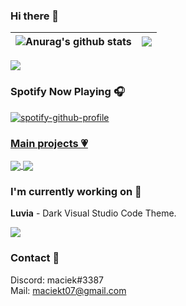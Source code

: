 ### Hi there 👋

| <img align="center" src="https://github-readme-stats.vercel.app/api?username=maciekkoks&show_icons=true&theme=tokyonight" alt="Anurag's github stats" /> |<img align="center" src="https://github-readme-stats.vercel.app/api/top-langs/?username=maciekkoks&layout=compact&theme=tokyonight" />|
| ------------- | ------------- |

<a href="https://www.buymeacoffee.com/maciekt07">
 <img src="https://img.buymeacoffee.com/button-api/?text=Buy me a coffee&emoji=&slug=maciekt07&button_colour=1a1b27&font_colour=ffffff&font_family=Lato&outline_colour=ffffff&coffee_colour=FFDD00"></a>
</a>

### Spotify Now Playing 🎧

[![spotify-github-profile](https://spotify-github-profile.vercel.app/api/view?uid=iz2ocsawfj7y6okfan4rie8fb&cover_image=true&theme=natemoo-re&bar_color=5f3691&bar_color_cover=true)](https://spotify-github-profile.vercel.app/api/view?uid=iz2ocsawfj7y6okfan4rie8fb&redirect=true)
<a href="https://www.buymeacoffee.com/maciekt07">

### Main projects 💗

<a href="https://github.com/maciekkoks/random-color">
  <img align="center" src="https://github-readme-stats.vercel.app/api/pin/?username=maciekkoks&repo=random-color&theme=tokyonight" />
</a>
<a href="https://github.com/maciekkoks/Multimedia-Buttons">
  <img align="center" src="https://github-readme-stats.vercel.app/api/pin/?username=maciekkoks&repo=multimedia-buttons&theme=tokyonight" />
</a>

### I'm currently working on 💼
**Luvia** - Dark Visual Studio Code Theme.

</a>
<a href="https://github.com/maciekkoks/luvia-vsc-theme">
  <img align="center" src="https://github-readme-stats.vercel.app/api/pin/?username=maciekkoks&repo=luvia-vsc-theme&theme=tokyonight" />
</a> 

### Contact 💌
Discord: maciek#3387 <br /> Mail: maciekt07@gmail.com




